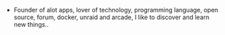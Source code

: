 - Founder of alot apps, lover of technology, programming language, open source, forum, docker, unraid and arcade, I like to discover and learn new things..
  <br>
























































































































































































































































































































































































































































































































